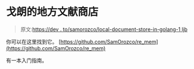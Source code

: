 # 戈朗的地方文献商店

> 原文:[https://dev . to/samorozco/local-document-store-in-golang-1 ljb](https://dev.to/samorozco/local-document-store-in-golang-1ljb)

你可以在这里找到它。
[https://github.com/SamOrozco/re_mem](https://github.com/SamOrozco/re_mem)

有一本入门指南。